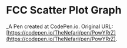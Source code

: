# FCC Scatter Plot Graph
 _A Pen created at CodePen.io. Original URL: [https://codepen.io/TheNefari/pen/PowYRrZ](https://codepen.io/TheNefari/pen/PowYRrZ).

 